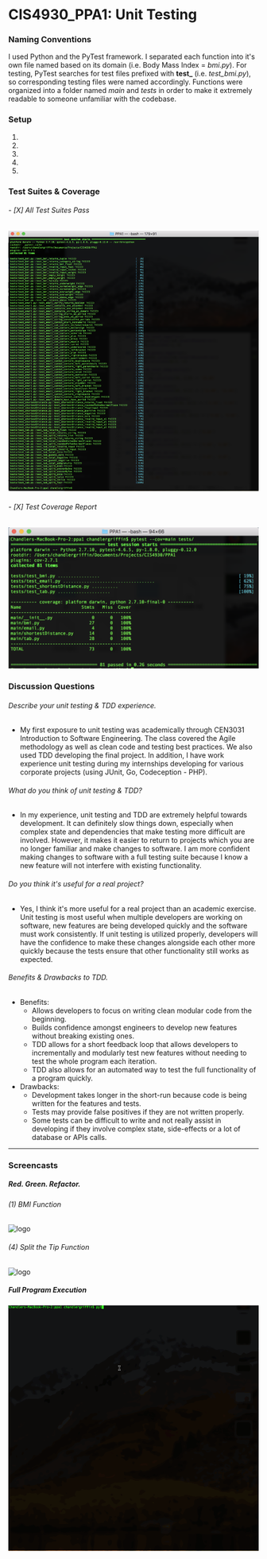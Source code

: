 # CIS4930_PPA1: Unit Testing

### Naming Conventions
I used Python and the PyTest framework. I separated each function into it's own file named based on its domain (i.e. Body Mass Index = *bmi.py*). For testing, PyTest searches for test files prefixed with **test_** (i.e. *test_bmi.py*), so corresponding testing files were named accordingly. Functions were organized into a folder named *main* and *tests* in order to make it extremely readable to someone unfamiliar with the codebase.

### Setup

1. 
2. 
3. 
4. 
5. 

### Test Suites & Coverage
###### - [X] All Test Suites Pass
![logo](https://github.com/changrif/CIS4930_PPA1/blob/master/assets/test_suites.png)

###### - [X] Test Coverage Report
![logo](https://github.com/changrif/CIS4930_PPA1/blob/master/assets/test_coverage.png)

### Discussion Questions
###### Describe your unit testing & TDD experience.
- My first exposure to unit testing was academically through CEN3031 Introduction to Software Engineering. The class covered the Agile methodology as well as clean code and testing best practices. We also used TDD developing the final project. In addition, I have work experience unit testing during my internships developing for various corporate projects (using JUnit, Go, Codeception - PHP).

###### What do you think of unit testing & TDD?
- In my experience, unit testing and TDD are extremely helpful towards development. It can definitely slow things down, especially when complex state and dependencies that make testing more difficult are involved. However, it makes it easier to return to projects which you are no longer familiar and make changes to software. I am more confident making changes to software with a full testing suite because I know a new feature will not interfere with existing functionality. 

###### Do you think it's useful for a real project?
- Yes, I think it's more useful for a real project than an academic exercise. Unit testing is most useful when multiple developers are working on software, new features are being developed quickly and the software must work consistently. If unit testing is utilized properly, developers will have the confidence to make these changes alongside each other more quickly because the tests ensure that other functionality still works as expected.

###### Benefits & Drawbacks to TDD.
- Benefits:
   - Allows developers to focus on writing clean modular code from the beginning.
   - Builds confidence amongst engineers to develop new features without breaking existing ones.
   - TDD allows for a short feedback loop that allows developers to incrementally and modularly test new features without needing to test the whole program each iteration.
   - TDD also allows for an automated way to test the full functionality of a program quickly.
- Drawbacks:
   - Development takes longer in the short-run because code is being written for the features and tests.
   - Tests may provide false positives if they are not written properly.
   - Some tests can be difficult to write and not really assist in developing if they involve complex state, side-effects or a lot of database or APIs calls.
---------------------------------------
### Screencasts

##### Red. Green. Refactor. 
###### (1) BMI Function
![logo](https://github.com/changrif/CIS4930_PPA1/blob/master/assets/bmi.gif)

###### (4) Split the Tip Function
![logo](https://github.com/changrif/CIS4930_PPA1/blob/master/assets/tip.gif)

##### Full Program Execution
![logo](https://github.com/changrif/CIS4930_PPA1/blob/master/assets/full.gif)
